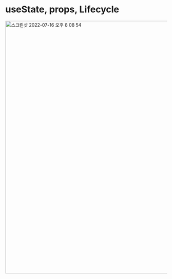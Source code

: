 # useState, props, Lifecycle

<img width="788" alt="스크린샷 2022-07-16 오후 8 08 54" src="https://user-images.githubusercontent.com/12531340/179352827-fe7654eb-30c5-481a-b32d-a6c09ce098d5.png">
